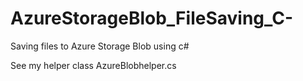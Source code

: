 # AzureStorageBlob_FileSaving_C-
Saving files to Azure Storage Blob using c#

See my helper class  AzureBlobhelper.cs
